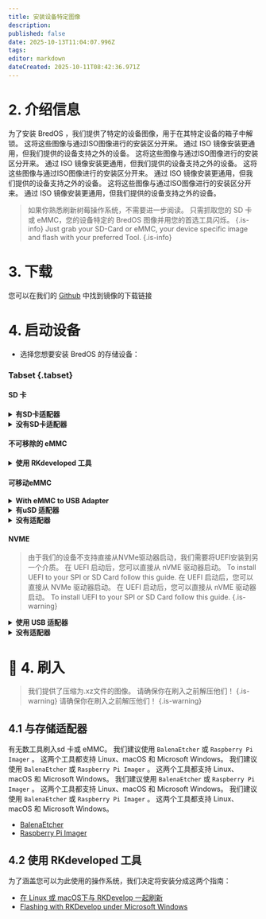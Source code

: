 ```yaml
---
title: 安装设备特定图像
description:
published: false
date: 2025-10-13T11:04:07.996Z
tags:
editor: markdown
dateCreated: 2025-10-11T08:42:36.971Z
---
```


# 2. 介绍信息

为了安装 BredOS ，我们提供了特定的设备图像，用于在其特定设备的箱子中解锁。 这将这些图像与通过ISO图像进行的安装区分开来。 通过 ISO 镜像安装更通用，但我们提供的设备支持之外的设备。 这将这些图像与通过ISO图像进行的安装区分开来。 通过 ISO 镜像安装更通用，但我们提供的设备支持之外的设备。 这将这些图像与通过ISO图像进行的安装区分开来。 通过 ISO 镜像安装更通用，但我们提供的设备支持之外的设备。 这将这些图像与通过ISO图像进行的安装区分开来。 通过 ISO 镜像安装更通用，但我们提供的设备支持之外的设备。

> 如果你熟悉刷新树莓操作系统，不需要进一步阅读。 只需抓取您的 SD 卡或 eMMC，您的设备特定的 BredOS 图像并用您的首选工具闪烁。
> {.is-info} Just grab your SD-Card or eMMC, your device specific image and flash with your preferred Tool.
> {.is-info}

# 3. 下载

您可以在我们的 [Github](https://github.com/BredOS/images/releases/latest) 中找到镜像的下载链接

# 4. 启动设备

- 选择您想要安装 BredOS 的存储设备：

### Tabset {.tabset}

#### SD 卡

<details><summary><b>有SD卡适配器</b></summary>

将 SD 卡插入您的 PC 的 SD 卡读卡器并继续 [**4.1 与存储适配器**](#h-41-with-storage-adapter)

</details>

<details><summary><b>没有SD卡适配器</b></summary>

将您的 SD 卡插入您的 SBC 并根据您的 PC OS 在部分 [**4.2 与 RKdeveloped tool**](#h-4-2-with-rkdeveloptool)中找到的指南继续。

> 在刷入之前，您必须将目标设备设置为“sd card”。 To do so have a look at [4.2 Changing flash target](/install/device-specific-image/Flashing-the-eMMC-with-Linux-or-macOS#h-42-changing-flash-target).
> {.is-info}

</details>

#### 不可移除的 eMMC

<details><summary><b>使用 RKdeveloped 工具</b></summary>

根据您在 [**4.2 与 RKdevelopttool**](#h-4-2-with-rkdeveloptool) 中找到的 PCOS 继续使用指南

</details>

#### 可移动eMMC

<details><summary><b>With eMMC to USB Adapter</b></summary>

由于几乎所有已知的 USB Sticks 都是基于eMC 存储设备，在那里有 USB 到 eMMC 适配器，这些适配器是 USB-Stics ，但是可以移除eMMC 存储设备。 这些也可以用于闪烁BredOS。 这些也可以用于闪烁BredOS。 这些也可以用于闪烁BredOS。 这些也可以用于闪烁BredOS。 如下面屏幕截图所示，将eMMC连接到您的适配器。

<details><summary><b>USB 到 eMMC 适配器</b></summary>

![emmc-reader-cut.png](/installation-dsi/emmc-reader-cut.png)

   </details>

Then continue with [**4.1 with Storage Adapter**](#h-41-with-storage-adapter).

</details>

<details><summary><b>有uSD 适配器</b></summary>
eMMC 基本上是一个 SD 卡，它是硬线到 SBC 的 (大多) SD卡，有适配器可以连接您的 eMC 将它们转换为 SD 卡。

<details><summary><b>uSD Adpater and eMMC</b></summary>

![usd-emmc-cut.png](/installation-dsi/usd-emmc-cut.png)

</details>
Firmly press the connector of the eMMC onto the uSD Adapter and connect them to your SD Card Reader.

<details><summary><b>uSD 适配器连接到阅读器</b></summary>

![usd-connected-cut.png](/installation-dsi/usd-connected-cut.png)

</details>

Then continue with [**4.1 with Storage Adapter**](#h-41-with-storage-adapter).

</details>

<details><summary><b>没有适配器</b></summary>

将您的 eMMC 连接到您的 SBC 并根据您在 [**4.2 与 RKdevelopttool**](#h-4-2-with-rkdeveloptool)中发现的PC操作系统继续使用指南。

</details>

#### NVME

> 由于我们的设备不支持直接从NVMe驱动器启动，我们需要将UEFI安装到另一个介质。 在 UEFI 启动后，您可以直接从 nVME 驱动器启动。 To install UEFI to your SPI or SD Card follow this guide. 在 UEFI 启动后，您可以直接从 NVMe 驱动器启动。 在 UEFI 启动后，您可以直接从 nVME 驱动器启动。 To install UEFI to your SPI or SD Card follow this guide.
> {.is-warning}

<details><summary><b>使用 USB 适配器</b></summary>

通过 USB 适配器将驱动器连接到您的电脑并继续 [**4.1 与存储适配器**](#h-41-with-storage-adapter)。 直接或通过 USB 适配器将驱动器连接到您的电脑。 After flashing connect the drive to the nVME port of your SBC.

</details>

<details><summary><b>没有适配器</b></summary>

将您的 NVMe 驱动器直接连接到您的 PC 并继续 [**4.1 与存储适配器**](#h-41-with-storage-adapter)。 您可能必须强制您的刷入工具写入硬盘。

</details>

# 🚀 4. 刷入

> 我们提供了压缩为.xz文件的图像。 请确保你在刷入之前解压他们！
> {.is-warning} 请确保你在刷入之前解压他们！
> {.is-warning}

## 4.1 与存储适配器

有无数工具刷入sd 卡或 eMMC。 我们建议使用 `BalenaEtcher` 或 `Raspberry Pi Imager` 。 这两个工具都支持 Linux、macOS 和 Microsoft Windows。 我们建议使用 `BalenaEtcher` 或 `Raspberry Pi Imager` 。 这两个工具都支持 Linux、macOS 和 Microsoft Windows。 我们建议使用 `BalenaEtcher` 或 `Raspberry Pi Imager` 。 这两个工具都支持 Linux、macOS 和 Microsoft Windows。 我们建议使用 `BalenaEtcher` 或 `Raspberry Pi Imager` 。 这两个工具都支持 Linux、macOS 和 Microsoft Windows。

- [BalenaEtcher](https://etcher.balena.io/)
- [Raspberry Pi Imager](https://github.com/raspberrypi/rpi-imager)

## 4.2 使用 RKdeveloped 工具

为了涵盖您可以为此使用的操作系统，我们决定将安装分成这两个指南：

- [在 Linux 或 macOS下与 RKDevelop 一起刷新](/en/install/device-specific-image/Flashing-the-eMMC-with-Linux-or-macOS)
- [Flashing with RKDevelop under Microsoft Windows](/en/install/device-specific-image/Flashing-the-eMMC-with-Microsoft-Windows)
